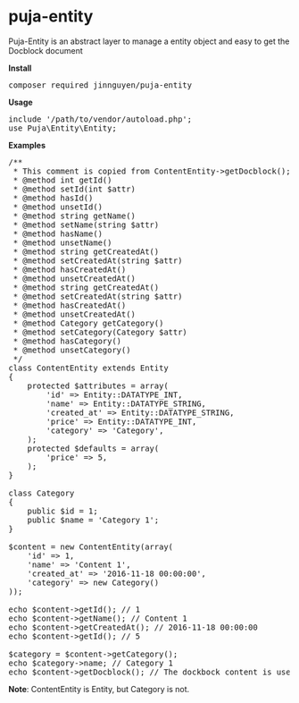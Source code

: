 # puja-entity
Puja-Entity is an abstract layer to manage a entity object and easy to get the Docblock document

<strong>Install</strong>
<pre>composer required jinnguyen/puja-entity</pre>

<strong>Usage</strong>
<pre>
include '/path/to/vendor/autoload.php';
use Puja\Entity\Entity;
</pre>

<strong>Examples</strong>
<pre>
/**
 * This comment is copied from ContentEntity->getDocblock(); you should do it each time you change the ContentEntity->attributes
 * @method int getId()
 * @method setId(int $attr)
 * @method hasId()
 * @method unsetId()
 * @method string getName()
 * @method setName(string $attr)
 * @method hasName()
 * @method unsetName()
 * @method string getCreatedAt()
 * @method setCreatedAt(string $attr)
 * @method hasCreatedAt()
 * @method unsetCreatedAt()
 * @method string getCreatedAt()
 * @method setCreatedAt(string $attr)
 * @method hasCreatedAt()
 * @method unsetCreatedAt()
 * @method Category getCategory()
 * @method setCategory(Category $attr)
 * @method hasCategory()
 * @method unsetCategory()
 */
class ContentEntity extends Entity
{
    protected $attributes = array(
        'id' => Entity::DATATYPE_INT,
        'name' => Entity::DATATYPE_STRING,
        'created_at' => Entity::DATATYPE_STRING,
        'price' => Entity::DATATYPE_INT,
        'category' => 'Category',
    );
    protected $defaults = array(
        'price' => 5,
    );
}

class Category
{
    public $id = 1;
    public $name = 'Category 1';
}

$content = new ContentEntity(array(
    'id' => 1,
    'name' => 'Content 1',
    'created_at' => '2016-11-18 00:00:00',
    'category' => new Category()
));

echo $content->getId(); // 1
echo $content->getName(); // Content 1
echo $content->getCreatedAt(); // 2016-11-18 00:00:00
echo $content->getId(); // 5

$category = $content->getCategory();
echo $category->name; // Category 1
echo $content->getDocblock(); // The dockbock content is used above class ContentEntity
</pre>

<strong>Note</strong>: ContentEntity is Entity, but Category is not.
